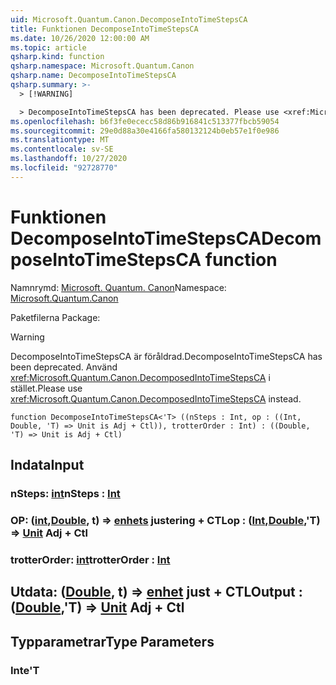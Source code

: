 ```yaml
---
uid: Microsoft.Quantum.Canon.DecomposeIntoTimeStepsCA
title: Funktionen DecomposeIntoTimeStepsCA
ms.date: 10/26/2020 12:00:00 AM
ms.topic: article
qsharp.kind: function
qsharp.namespace: Microsoft.Quantum.Canon
qsharp.name: DecomposeIntoTimeStepsCA
qsharp.summary: >-
  > [!WARNING]

  > DecomposeIntoTimeStepsCA has been deprecated. Please use <xref:Microsoft.Quantum.Canon.DecomposedIntoTimeStepsCA> instead.
ms.openlocfilehash: b6f3fe0ececc58d86b916841c513377fbcb59054
ms.sourcegitcommit: 29e0d88a30e4166fa580132124b0eb57e1f0e986
ms.translationtype: MT
ms.contentlocale: sv-SE
ms.lasthandoff: 10/27/2020
ms.locfileid: "92728770"
---
```

# <a name="decomposeintotimestepsca-function"></a><span data-ttu-id="9ee2d-102">Funktionen DecomposeIntoTimeStepsCA</span><span class="sxs-lookup"><span data-stu-id="9ee2d-102">DecomposeIntoTimeStepsCA function</span></span>

<span data-ttu-id="9ee2d-103">Namnrymd: [Microsoft. Quantum. Canon](xref:Microsoft.Quantum.Canon)</span><span class="sxs-lookup"><span data-stu-id="9ee2d-103">Namespace: [Microsoft.Quantum.Canon](xref:Microsoft.Quantum.Canon)</span></span>

<span data-ttu-id="9ee2d-104">Paketfilerna [](https://nuget.org/packages/)</span><span class="sxs-lookup"><span data-stu-id="9ee2d-104">Package: [](https://nuget.org/packages/)</span></span>


> [!WARNING]
> <span data-ttu-id="9ee2d-105">DecomposeIntoTimeStepsCA är föråldrad.</span><span class="sxs-lookup"><span data-stu-id="9ee2d-105">DecomposeIntoTimeStepsCA has been deprecated.</span></span> <span data-ttu-id="9ee2d-106">Använd <xref:Microsoft.Quantum.Canon.DecomposedIntoTimeStepsCA> i stället.</span><span class="sxs-lookup"><span data-stu-id="9ee2d-106">Please use <xref:Microsoft.Quantum.Canon.DecomposedIntoTimeStepsCA> instead.</span></span>



```qsharp
function DecomposeIntoTimeStepsCA<'T> ((nSteps : Int, op : ((Int, Double, 'T) => Unit is Adj + Ctl)), trotterOrder : Int) : ((Double, 'T) => Unit is Adj + Ctl)
```


## <a name="input"></a><span data-ttu-id="9ee2d-107">Indata</span><span class="sxs-lookup"><span data-stu-id="9ee2d-107">Input</span></span>

### <a name="nsteps--int"></a><span data-ttu-id="9ee2d-108">nSteps: [int](xref:microsoft.quantum.lang-ref.int)</span><span class="sxs-lookup"><span data-stu-id="9ee2d-108">nSteps : [Int](xref:microsoft.quantum.lang-ref.int)</span></span>




### <a name="op--intdoublet--unit-adj--ctl"></a><span data-ttu-id="9ee2d-109">OP: ([int](xref:microsoft.quantum.lang-ref.int),[Double](xref:microsoft.quantum.lang-ref.double), t) => [enhets](xref:microsoft.quantum.lang-ref.unit) justering + CTL</span><span class="sxs-lookup"><span data-stu-id="9ee2d-109">op : ([Int](xref:microsoft.quantum.lang-ref.int),[Double](xref:microsoft.quantum.lang-ref.double),'T) => [Unit](xref:microsoft.quantum.lang-ref.unit) Adj + Ctl</span></span>




### <a name="trotterorder--int"></a><span data-ttu-id="9ee2d-110">trotterOrder: [int](xref:microsoft.quantum.lang-ref.int)</span><span class="sxs-lookup"><span data-stu-id="9ee2d-110">trotterOrder : [Int](xref:microsoft.quantum.lang-ref.int)</span></span>





## <a name="output--doublet--unit-adj--ctl"></a><span data-ttu-id="9ee2d-111">Utdata: ([Double](xref:microsoft.quantum.lang-ref.double), t) => [enhet](xref:microsoft.quantum.lang-ref.unit) just + CTL</span><span class="sxs-lookup"><span data-stu-id="9ee2d-111">Output : ([Double](xref:microsoft.quantum.lang-ref.double),'T) => [Unit](xref:microsoft.quantum.lang-ref.unit) Adj + Ctl</span></span>



## <a name="type-parameters"></a><span data-ttu-id="9ee2d-112">Typparametrar</span><span class="sxs-lookup"><span data-stu-id="9ee2d-112">Type Parameters</span></span>

### <a name="t"></a><span data-ttu-id="9ee2d-113">Inte</span><span class="sxs-lookup"><span data-stu-id="9ee2d-113">'T</span></span>

